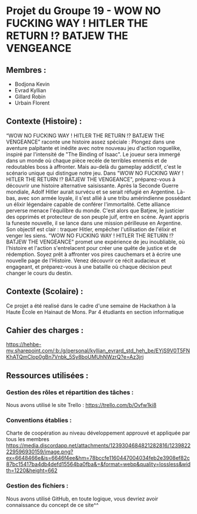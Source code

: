 # Projet du Groupe 19 - WOW NO FUCKING WAY ! HITLER THE RETURN !? BATJEW THE VENGEANCE
## Membres :
- Bodjona Kevin 
- Evrad Kyllian
- Gillard Robin
- Urbain Florent

## Contexte (Histoire) :
“WOW NO FUCKING WAY ! HITLER THE RETURN !? BATJEW THE VENGEANCE” raconte une histoire assez spéciale : 
Plongez dans une aventure palpitante et inédite avec notre nouveau jeu d'action roguelike, inspiré par l'intensité de "The Binding of Isaac". Le joueur sera immergé dans un monde où chaque pièce recèle de terribles ennemis et de redoutables boss à affronter. Mais au-delà du gameplay addictif, c'est le scénario unique qui distingue notre jeu.
Dans "WOW NO FUCKING WAY ! HITLER THE RETURN !? BATJEW THE VENGEANCE", préparez-vous à découvrir une histoire alternative saisissante. Après la Seconde Guerre mondiale, Adolf Hitler aurait survécu et se serait réfugié en Argentine. Là-bas, avec son armée loyale, il s'est allié à une tribu amérindienne possédant un élixir légendaire capable de conférer l'immortalité. Cette alliance perverse menace l'équilibre du monde.
C'est alors que Batjew, le justicier des opprimés et protecteur de son peuple juif, entre en scène. Ayant appris la funeste nouvelle, il se lance dans une mission périlleuse en Argentine. Son objectif est clair : traquer Hitler, empêcher l'utilisation de l'élixir et venger les siens.
"WOW NO FUCKING WAY ! HITLER THE RETURN !? BATJEW THE VENGEANCE" promet une expérience de jeu inoubliable, où l'histoire et l'action s'entrelacent pour créer une quête de justice et de rédemption. Soyez prêt à affronter vos pires cauchemars et à écrire une nouvelle page de l'Histoire.
Venez découvrir ce récit audacieux et engageant, et préparez-vous à une bataille où chaque décision peut changer le cours du destin.


## Contexte (Scolaire) :
Ce projet a été realisé dans le cadre d'une semaine de Hackathon à la Haute École en Hainaut de Mons. Par 4 étudiants en section informatique

## Cahier des charges : 
https://hehbe-my.sharepoint.com/:b:/g/personal/kyllian_evrard_std_heh_be/EYjS9V0T5FNKhATQmClop0gBn7Vnbk_5Sy8boUMUhNWzrQ?e=Az3jrj

## Ressources utilisées : 
### Gestion des rôles et répartition des tâches : 
Nous avons utilisé le site Trello :
https://trello.com/b/Ovfw1ki8

### Conventions établies :
Charte de coopération au niveau développement approuvé et appliquée par tous les membres
https://media.discordapp.net/attachments/1239304684821282816/1239822229596930159/image.png?ex=6648466e&is=6646f4ee&hm=78bccfe1160447004034feb2e3908ef82c87bc15417ba4db4defd15564ba0fba&=&format=webp&quality=lossless&width=1220&height=662

### Gestion des fichiers : 
Nous avons utilisé GitHub, en toute logique, vous devriez avoir connaissance du concept de ce site^^


  



